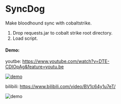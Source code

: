 # SyncDog
Make bloodhound sync with cobaltstrike.  

1. Drop requests.jar to cobalt strike root directory.  
2. Load script.  

#### Demo:  
youtbe: https://www.youtube.com/watch?v=DTE-CDIOpAg&feature=youtu.be  

[![demo](https://asciinema.org/a/113463.png)](https://www.youtube.com/watch?v=DTE-CDIOpAg&feature=youtu.be  )


bilibili: https://www.bilibili.com/video/BV1c64y1u7eT/  

![demo](https://github.com/Lz1y/SyncDog/blob/master/image.png?raw=true)
